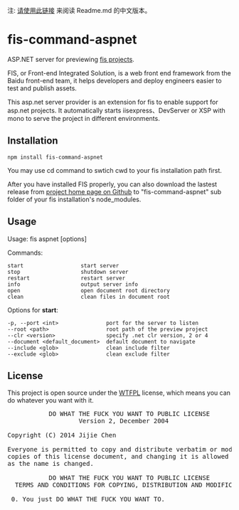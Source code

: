 ﻿注: [请使用此链接](https://github.com/ciznx/fis-command-aspnet/blob/master/Readme.md) 来阅读 Readme.md 的中文版本。

# fis-command-aspnet #

ASP.NET server for previewing [fis projects](https://github.com/fex-team/fis).

FIS, or Front-end Integrated Solution, is a web front end framework from the Baidu front-end team, it helps developers and deploy engineers easier to test and publish assets.

This asp.net server provider is an extension for fis to enable support for asp.net projects. It automatically starts iisexpress、DevServer or XSP with mono to serve the project in different environments. 


## Installation ##

    npm install fis-command-aspnet

You may use cd command to swtich cwd to your fis installation path first.

After you have installed FIS properly, you can also download the lastest release from [project home page on Github](https://github.com/ciznx/fis-command-aspnet) to "fis-command-aspnet" sub folder of your fis installation's node_modules.

## Usage ##

  Usage: fis aspnet <command> [options]

  Commands:

    start                  start server
    stop                   shutdown server
    restart                restart server
    info                   output server info
    open                   open document root directory
    clean                  clean files in document root

  Options for **start**:

    -p, --port <int>               port for the server to listen
    --root <path>                  root path of the preview project
    --clr <version>                specify .net clr version, 2 or 4
    --document <default_document>  default document to navigate
    --include <glob>               clean include filter
    --exclude <glob>               clean exclude filter




## License ##

This project is open source under the [WTFPL](http://en.wikipedia.org/wiki/WTFPL) license, which means you can do whatever you want with it.

<pre>
           DO WHAT THE FUCK YOU WANT TO PUBLIC LICENSE
                   Version 2, December 2004

Copyright (C) 2014 Jijie Chen <ciznx@ciznx.com>

Everyone is permitted to copy and distribute verbatim or modified
copies of this license document, and changing it is allowed as long
as the name is changed.

           DO WHAT THE FUCK YOU WANT TO PUBLIC LICENSE
  TERMS AND CONDITIONS FOR COPYING, DISTRIBUTION AND MODIFICATION

 0. You just DO WHAT THE FUCK YOU WANT TO.
</pre>